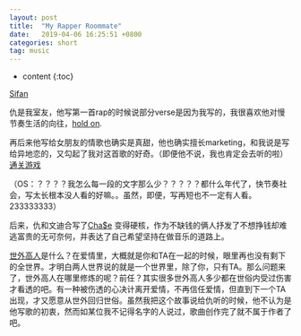 ```yaml
---
layout: post
title:  "My Rapper Roommate"
date:   2019-04-06 16:25:51 +0800
categories: short
tag: music
---
```


* content
{:toc}



[Sifan](#)


仇是我室友，他写第一首rap的时候说部分verse是因为我写的，我很喜欢他对慢节奏生活的向往，[hold on](https://music.163.com/#/song?id=1347669875).

再后来他写给女朋友的情歌也确实是真甜，他也确实擅长marketing，和我说是写给异地恋的，又勾起了我对这首歌的好奇。（即便他不说，我也肯定会去听的啦）[通关游戏](https://music.163.com/#/song?id=1349263670)

（OS：？？？？我怎么每一段的文字那么少？？？？？都什么年代了，快节奏社会，写太长根本没人看的好嘛。。虽然，即便，写再短也不一定有人看。233333333）

后来，仇和文迪合写了[Cha$e](https://music.163.com/#/song?id=1351000448) 变得硬核，作为不缺钱的俩人抒发了不想挣钱却难逃富贵的无可奈何，并表达了自己希望坚持在做音乐的道路上。

[世外高人](https://music.163.com/#/song?id=1357399274)是什么？在爱情里，大概就是你和TA在一起的时候，眼里再也没有剩下的全世界。才明白两人世界说的就是一个世界里，除了你，只有TA。那么问题来了，世外高人在哪里修炼的呢？前任？其实很多世外高人多少都在世俗内受过伤害才看透的吧。有一种被伤透的心决计离开爱情，不再信任爱情，但直到下一个TA出现，才又愿意从世外回归世俗。虽然我把这个故事说给仇听的时候，他不认为是他写歌的初衷，然而如某位我不记得名字的人说过，歌曲创作完了就不属于作者了吧。







[jekyll]:      http://jekyllrb.com
[jekyll-gh]:   https://github.com/jekyll/jekyll
[jekyll-help]: https://github.com/jekyll/jekyll-help
